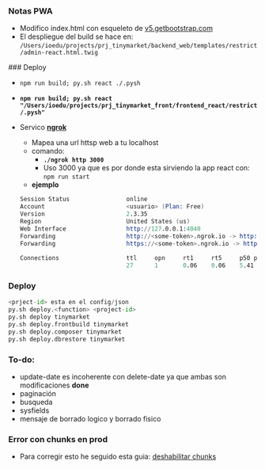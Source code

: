 ### Notas PWA
- Modifico index.html con esqueleto de [v5.getbootstrap.com](https://v5.getbootstrap.com/docs/5.0/getting-started/introduction/)
- El despliegue del build se hace en: `/Users/ioedu/projects/prj_tinymarket/backend_web/templates/restrict/admin-react.html.twig`

### Deploy
- `npm run build; py.sh react ./.pysh`
- **`npm run build; py.sh react "/Users/ioedu/projects/prj_tinymarket_front/frontend_react/restrict/.pysh"`**

- Servico [**ngrok**](https://ngrok.com/download)
  - Mapea una url httsp web a tu localhost 
  - comando:
    - **`./ngrok http 3000`**
    - Uso 3000 ya que es por donde esta sirviendo la app react con: `npm run start`
  - **ejemplo**
  ```s
  Session Status                online                                                                                                                    
  Account                       <usuario> (Plan: Free)                                                                                                  
  Version                       2.3.35 
  Region                        United States (us)
  Web Interface                 http://127.0.0.1:4040                                                                                                     
  Forwarding                    http://<some-token>.ngrok.io -> http://localhost:3000                                                                         
  Forwarding                    https://<some-token>.ngrok.io -> http://localhost:3000                                                                        
                                                                                                                                                          
  Connections                   ttl     opn     rt1     rt5     p50 p90                                                                               
                                27      1       0.06    0.06    5.41    8.29
  ```

### Deploy
```py
<prject-id> esta en el config/json
py.sh deploy.<function> <project-id>
py.sh deploy tinymarket
py.sh deploy.frontbuild tinymarket
py.sh deploy.composer tinymarket
py.sh deploy.dbrestore tinymarket
```

### To-do:
- update-date es incoherente con delete-date ya que ambas son modificaciones **done**
- paginación
- busqueda
- sysfields
- mensaje de borrado logico y borrado fisico

### Error con chunks en prod
- Para corregir esto he seguido esta guia: [deshabilitar chunks](https://zeph.co/disable-code-splitting-create-react-app)
